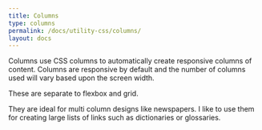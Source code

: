 ```yaml
---
title: Columns
type: columns
permalink: /docs/utility-css/columns/
layout: docs
---
```

Columns use CSS columns to automatically create responsive columns of content. Columns are responsive by default and the number of columns used will vary based upon the screen width.

These are separate to flexbox and grid.

They are ideal for multi column designs like newspapers. I like to use them for creating large lists of links such as dictionaries or glossaries.